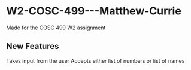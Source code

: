 # W2-COSC-499---Matthew-Currie
Made for the COSC 499 W2 assignment


## New Features
Takes input from the user
Accepts either list of numbers or list of names